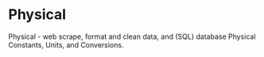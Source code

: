 # Physical
Physical - web scrape, format and clean data, and (SQL) database Physical Constants, Units, and Conversions.  
